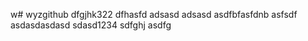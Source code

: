 w# wyzgithub
dfgjhk322
dfhasfd
adsasd
adsasd
asdfbfasfdnb
asfsdf
asdasdasdasd
sdasd1234
sdfghj
asdfg
